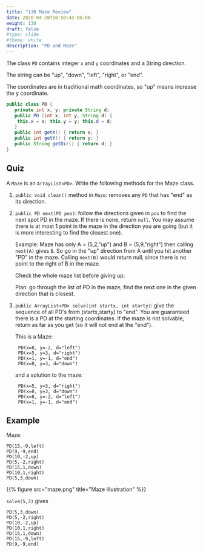 ```yaml
---
title: "130 Maze Review"
date: 2020-04-28T10:50:43-05:00
weight: 130
draft: false
#type: slide
#theme: white
description: "PD and Maze"
---
```


The class `PD` contains integer `x` and `y` coordinates
and a String direction.

The string can be "up", "down", "left", "right", or "end".

The coordinates are in traditional math coordinates, so "up" means
increase the y coordinate.

```java
public class PD {
   private int x, y; private String d;
   public PD (int x, int y, String d) { 
    this.x = x; this.y = y; this.d = d;
   }
   public int getX() { return x; }
   public int getY() { return y; }
   public String getDir() { return d; }
}
```

## Quiz

A `Maze` is an `ArrayList<PD>`. Write the following methods for the
Maze class.

1. `public void clean()` method in `Maze`: removes any `PD` that has
   "end" as its direction.
   
2. `public PD next(PD pos)`: follow the directions given in `pos` to
   find the next spot PD in the maze. If there is none, return
   `null`. You may assume there is at most 1 point in the maze in the
   direction you are going (but it is more interesting to find the
   closest one).
   
   Example: Maze has only A = (5,2,"up") and B = (5,9,"right") then
   calling `next(A)` gives `B`. So go in the "up" direction from A
   until you hit another "PD" in the maze. Calling `next(B)` would
   return null, since there is no point to the right of B in the maze.

    Check the whole maze list before giving up. 
    
    Plan: go through the list of PD in the maze, find the next one in
    the given direction that is closest.

3. `public ArrayList<PD> solve(int startx, int starty)`:
   give the sequence of all PD's from
   (startx,starty) to "end". You are guaranteed there is a PD at the
   starting coordinates. If
   the maze is not solvable, return as far as you get (so it will not
   end at the "end").

    This is a Maze:
    
        PD(x=8, y=-2, d="left")
        PD(x=5, y=3, d="right")
        PD(x=1, y=-1, d="end")
        PD(x=8, y=3, d="down")
    
    and a solution to the maze:

        PD(x=5, y=3, d="right")
        PD(x=8, y=3, d="down")
        PD(x=8, y=-2, d="left")
        PD(x=1, y=-1, d="end")

## Example

Maze:

    PD(15,-9,left)
    PD(9,-9,end)
    PD(10,-2,up)
    PD(5,-2,right)
    PD(15,1,down)
    PD(10,1,right)
    PD(5,3,down)

{{% figure src="maze.png" title="Maze Illustration" %}}


    
`solve(5,3)` gives

    PD(5,3,down)
    PD(5,-2,right)
    PD(10,-2,up)
    PD(10,1,right)
    PD(15,1,down)
    PD(15,-9,left)
    PD(9,-9,end)

